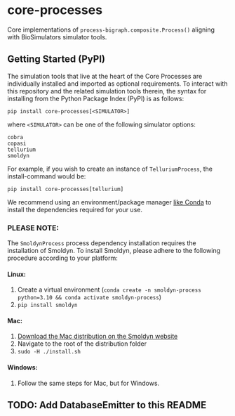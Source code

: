 # core-processes 


Core implementations of `process-bigraph.composite.Process()` aligning with BioSimulators simulator
tools.


## Getting Started (PyPI)

The simulation tools that live at the heart of the Core Processes are individually installed and imported as 
optional requirements. To interact with this repository and the related simulation tools therein, the syntax for 
installing from the Python Package Index (PyPI) is as follows:

    pip install core-processes[<SIMULATOR>]

where `<SIMULATOR>` can be one of the following simulator options:

    cobra 
    copasi 
    tellurium
    smoldyn


For example, if you wish to create an instance of `TelluriumProcess`, 
the install-command would be:

    pip install core-processes[tellurium]

We recommend using an environment/package manager [like Conda](https://conda.io/projects/conda/en/latest/index.html) to 
install the dependencies required for your use.


### PLEASE NOTE:

The `SmoldynProcess` process dependency installation requires the installation of Smoldyn.
To install Smoldyn, please adhere to the following procedure according to your platform:

#### Linux:
    
1. Create a virtual environment (`conda create -n smoldyn-process python=3.10 && conda activate smoldyn-process`)
2. `pip install smoldyn`

#### Mac:

1. [Download the Mac distribution on the Smoldyn website](https://www.smoldyn.org/download.html)
2. Navigate to the root of the distribution folder
3. `sudo -H ./install.sh`

#### Windows:
1. Follow the same steps for Mac, but for Windows.


## TODO: Add DatabaseEmitter to this README


